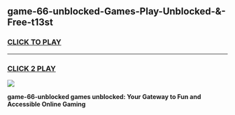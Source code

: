 
## game-66-unblocked-Games-Play-Unblocked-&-Free-t13st
<h3>
<a href="https://premium76.site?title=game-66-unblocked&ref=24A">CLICK TO PLAY</a></h3>
<hr>

<h3>
<a href="https://premium76.site?title=game-66-unblocked&ref=24A">CLICK 2 PLAY</a>
  
</h3>

<a href="https://premium76.site?title=game-66-unblocked&ref=24A"><img src="https://clearcache.store/games.png"></a>


**game-66-unblocked games unblocked: Your Gateway to Fun and Accessible Online Gaming**
